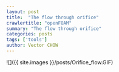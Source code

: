 ```yaml
---
layout: post
title:  "The flow through orifice"
crawlertitle: "openFOAM"
summary: "The flow through orifice"
categories: posts
tags: ['tools']
author: Vector CHOW
---
```

![]({{ site.images }}/posts/Orifice_flow.GIF)